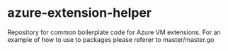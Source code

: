 # azure-extension-helper
Repository for common boilerplate code for Azure VM extensions.
For an example of how to use to packages please referer to master/master.go
